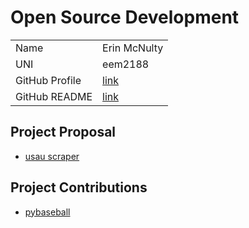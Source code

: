 # Open Source Development

|  |  | 
|:--|:--|
|Name|Erin McNulty|
|UNI| eem2188|
| GitHub Profile | [link](https://github.com/erin2722) |
| GitHub README | [link](https://github.com/erin2722/erin2722/blob/master/README.md) |


## Project Proposal
- [usau scraper](./usau-scraper.md)

## Project Contributions
- [pybaseball](./pybaseball.md)
